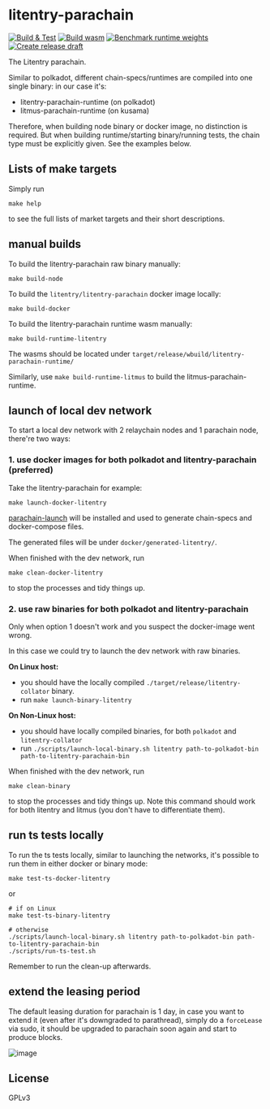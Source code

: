 # litentry-parachain
[![Build & Test](https://github.com/litentry/litentry-parachain/actions/workflows/build_and_run_test.yml/badge.svg)](https://github.com/litentry/litentry-parachain/actions/workflows/build_and_run_test.yml)
[![Build wasm](https://github.com/litentry/litentry-parachain/actions/workflows/build_wasm.yml/badge.svg)](https://github.com/litentry/litentry-parachain/actions/workflows/build_wasm.yml)
[![Benchmark runtime weights](https://github.com/litentry/litentry-parachain/actions/workflows/benchmark_runtime_weights.yml/badge.svg)](https://github.com/litentry/litentry-parachain/actions/workflows/benchmark_runtime_weights.yml)
[![Create release draft](https://github.com/litentry/litentry-parachain/actions/workflows/create_release_draft.yml/badge.svg)](https://github.com/litentry/litentry-parachain/actions/workflows/create_release_draft.yml)

The Litentry parachain.

Similar to polkadot, different chain-specs/runtimes are compiled into one single binary: in our case it's:
- litentry-parachain-runtime (on polkadot)
- litmus-parachain-runtime   (on kusama)

Therefore, when building node binary or docker image, no distinction is required. But when building runtime/starting binary/running tests, the chain type must be explicitly given. See the examples below.
## Lists of make targets
Simply run
```
make help
```
to see the full lists of market targets and their short descriptions.

## manual builds

To build the litentry-parachain raw binary manually:
```
make build-node
```

To build the `litentry/litentry-parachain` docker image locally:
```
make build-docker
```

To build the litentry-parachain runtime wasm manually:
```
make build-runtime-litentry
```
The wasms should be located under `target/release/wbuild/litentry-parachain-runtime/`

Similarly, use `make build-runtime-litmus` to build the litmus-parachain-runtime.

## launch of local dev network

To start a local dev network with 2 relaychain nodes and 1 parachain node, there're two ways:

### 1. use docker images for both polkadot and litentry-parachain (preferred)
Take the litentry-parachain for example:
```
make launch-docker-litentry
```
[parachain-launch](https://github.com/open-web3-stack/parachain-launch) will be installed and used to generate chain-specs and docker-compose files.

The generated files will be under `docker/generated-litentry/`.

When finished with the dev network, run
```
make clean-docker-litentry
```
to stop the processes and tidy things up.

### 2. use raw binaries for both polkadot and litentry-parachain

Only when option 1 doesn't work and you suspect the docker-image went wrong.

In this case we could try to launch the dev network with raw binaries.

**On Linux host:**

- you should have the locally compiled `./target/release/litentry-collator` binary.
- run `make launch-binary-litentry`

**On Non-Linux host:**

- you should have locally compiled binaries, for both `polkadot` and `litentry-collator`
- run `./scripts/launch-local-binary.sh litentry path-to-polkadot-bin path-to-litentry-parachain-bin`

When finished with the dev network, run
```
make clean-binary
```
to stop the processes and tidy things up.
Note this command should work for both litentry and litmus (you don't have to differentiate them).

## run ts tests locally

To run the ts tests locally, similar to launching the networks, it's possible to run them in either docker or binary mode:
```
make test-ts-docker-litentry
```
or
```
# if on Linux
make test-ts-binary-litentry

# otherwise
./scripts/launch-local-binary.sh litentry path-to-polkadot-bin path-to-litentry-parachain-bin
./scripts/run-ts-test.sh
```
Remember to run the clean-up afterwards.

## extend the leasing period

The default leasing duration for parachain is 1 day, in case you want to extend it (even after it's downgraded to parathread), simply do a `forceLease` via sudo, it should be upgraded to parachain soon again and start to produce blocks.

![image](https://user-images.githubusercontent.com/7630809/135689832-1f57cd5c-7f83-4fce-9bb0-832b77a38dcc.png)

## License
GPLv3
